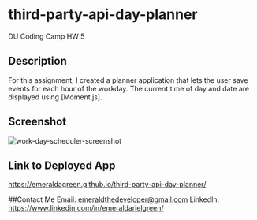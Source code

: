 # third-party-api-day-planner
DU Coding Camp HW 5

## Description
For this assignment, I created a planner application that lets the user save events for each hour of the workday. The current time of day and date are displayed using [Moment.js]. 

## Screenshot
![work-day-scheduler-screenshot](https://user-images.githubusercontent.com/95549495/151918603-56adb51e-fe7e-4bc4-adda-7aec5507d235.png)

## Link to Deployed App 
https://emeraldagreen.github.io/third-party-api-day-planner/ 

##Contact Me
Email: emeraldthedeveloper@gmail.com
LinkedIn: https://www.linkedin.com/in/emeraldarielgreen/
